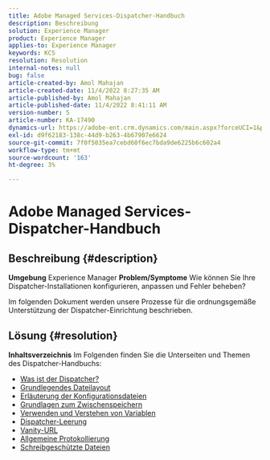 ```yaml
---
title: Adobe Managed Services-Dispatcher-Handbuch
description: Beschreibung
solution: Experience Manager
product: Experience Manager
applies-to: Experience Manager
keywords: KCS
resolution: Resolution
internal-notes: null
bug: false
article-created-by: Amol Mahajan
article-created-date: 11/4/2022 8:27:35 AM
article-published-by: Amol Mahajan
article-published-date: 11/4/2022 8:41:11 AM
version-number: 5
article-number: KA-17490
dynamics-url: https://adobe-ent.crm.dynamics.com/main.aspx?forceUCI=1&pagetype=entityrecord&etn=knowledgearticle&id=aa983485-1a5c-ed11-9561-6045bd006704
exl-id: d9f62183-138c-44d9-b263-4b67907e6624
source-git-commit: 7f0f5035ea7cebd60f6ec7bda9de6225b6c602a4
workflow-type: tm+mt
source-wordcount: '163'
ht-degree: 3%

---
```


# Adobe Managed Services-Dispatcher-Handbuch

## Beschreibung {#description}

<b>Umgebung</b>
Experience Manager
<b>Problem/Symptome</b>
Wie können Sie Ihre Dispatcher-Installationen konfigurieren, anpassen und Fehler beheben?

Im folgenden Dokument werden unsere Prozesse für die ordnungsgemäße Unterstützung der Dispatcher-Einrichtung beschrieben.


## Lösung {#resolution}

<b>Inhaltsverzeichnis</b>
Im Folgenden finden Sie die Unterseiten und Themen des Dispatcher-Handbuchs:

- [Was ist der Dispatcher?](https://experienceleague.adobe.com/docs/experience-cloud-kcs/kbarticles/KA-17911.html%3Flang%3Den)
- [Grundlegendes Dateilayout](https://experienceleague.adobe.com/docs/experience-cloud-kcs/kbarticles/KA-17502.html%3Flang%3Den)
- [Erläuterung der Konfigurationsdateien](https://experienceleague.adobe.com/docs/experience-cloud-kcs/kbarticles/KA-17477.html%3Flang%3Den)
- [Grundlagen zum Zwischenspeichern](https://experienceleague.adobe.com/docs/experience-cloud-kcs/kbarticles/KA-17912.html%3Flang%3Den)
- [Verwenden und Verstehen von Variablen](https://experienceleague.adobe.com/docs/experience-cloud-kcs/kbarticles/KA-17487.html%3Flang%3Den)
- [Dispatcher-Leerung](https://experienceleague.adobe.com/docs/experience-cloud-kcs/kbarticles/KA-17493.html%3Flang%3Den)
- [Vanity-URL](https://experienceleague.adobe.com/docs/experience-cloud-kcs/kbarticles/KA-17463.html%3Flang%3Den)
- [Allgemeine Protokollierung](https://experienceleague.adobe.com/docs/experience-cloud-kcs/kbarticles/KA-17914.html%3Flang%3Den)
- [Schreibgeschützte Dateien](https://experienceleague.adobe.com/docs/experience-cloud-kcs/kbarticles/KA-17483.html%3Flang%3Den)
